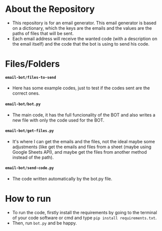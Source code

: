 # About the Repository
- This repository is for an email generator. This email generator is based on a dictionary, which the keys are the emails and the values are the paths of files that will be sent.
- Each email address will receive the wanted code (with a description on the email itself) and the code that the bot is using to send his code.

# Files/Folders
#### `email-bot/files-to-send`
- Here has some example codes, just to test if the codes sent are the correct ones.
#### `email-bot/bot.py`
- The main code, it has the full funcionality of the BOT and also writes a new file with only the code used for the BOT.
#### `email-bot/get-files.py`
- It's where I can get the emails and the files, not the ideal maybe some adjustments (like get the emails and files from a sheet (maybe using Google Sheets API), and maybe get the files from another method instead of the path).
#### `email-bot/send-code.py`
- The code written automatically by the bot.py file.

# How to run
- To run the code, firstly install the requirements by going to the terminal of your code software or cmd and type `pip install requirements.txt`.
- Then, run `bot.py` and be happy.

